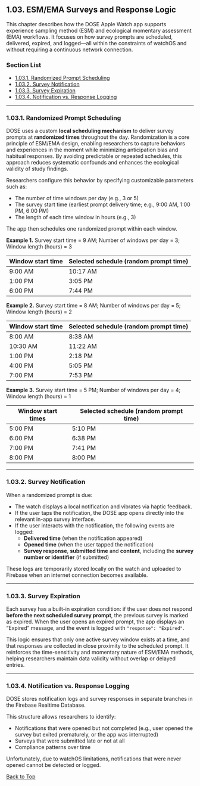 
## 1.03. ESM/EMA Surveys and Response Logic

This chapter describes how the DOSE Apple Watch app supports experience sampling method (ESM) and ecological momentary assessment (EMA) workflows. It focuses on how survey prompts are scheduled, delivered, expired, and logged—all within the constraints of watchOS and without requiring a continuous network connection.


### Section List

- [1.03.1. Randomized Prompt Scheduling](#1031-randomized-prompt-scheduling)
- [1.03.2. Survey Notification](#1032-survey-notification)
- [1.03.3. Survey Expiration](#1033-survey-expiration)
- [1.03.4. Notification vs. Response Logging](#1034-notification-vs-response-logging)

---

### 1.03.1. Randomized Prompt Scheduling

DOSE uses a custom **local scheduling mechanism** to deliver survey prompts at **randomized times** throughout the day. Randomization is a core principle of ESM/EMA design, enabling researchers to capture behaviors and experiences in the moment while minimizing anticipation bias and habitual responses. By avoiding predictable or repeated schedules, this approach reduces systematic confounds and enhances the ecological validity of study findings.

Researchers configure this behavior by specifying customizable parameters such as:

* The number of time windows per day (e.g., 3 or 5)
* The survey start time (earliest prompt delivery time; e.g., 9:00 AM, 1:00 PM, 6:00 PM)
* The length of each time window in hours (e.g., 3)

The app then schedules one randomized prompt within each window. 

**Example 1.** Survey start time = 9 AM; Number of windows per day = 3; Window length (hours) = 3

| Window start time | Selected schedule (random prompt time) |
|-------------------------|---------------------------------------|
| 9:00 AM                 | 10:17 AM                              |
| 1:00 PM                 | 3:05 PM                               |
| 6:00 PM                 | 7:44 PM                               |

**Example 2.** Survey start time = 8 AM; Number of windows per day = 5; Window length (hours) = 2

| Window start time | Selected schedule (random prompt time) |
|-------------------------|---------------------------------------|
| 8:00 AM                 | 8:38 AM                               |
| 10:30 AM                | 11:22 AM                              |
| 1:00 PM                 | 2:18 PM                               |
| 4:00 PM                 | 5:05 PM                               |
| 7:00 PM                 | 7:53 PM                               |


**Example 3.** Survey start time = 5 PM; Number of windows per day = 4; Window length (hours) = 1

| Window start times | Selected schedule (random prompt time) |
|-------------------------|---------------------------------------|
| 5:00 PM                 | 5:10 PM                               |
| 6:00 PM                | 6:38 PM                              |
| 7:00 PM                 | 7:41 PM                               |
| 8:00 PM                 | 8:00 PM                               |

---

### 1.03.2. Survey Notification

When a randomized prompt is due:

* The watch displays a local notification and vibrates via haptic feedback.
* If the user taps the notification, the DOSE app opens directly into the relevant in-app survey interface.
* If the user interacts with the notification, the following events are logged:
     * **Delivered time** (when the notification appeared)
     * **Opened time** (when the user tapped the notification)
     * **Survey response**, **submitted time** and **content**, including the **survey number or identifier** (if submitted)

These logs are temporarily stored locally on the watch and uploaded to Firebase when an internet connection becomes available.

---

### 1.03.3. Survey Expiration

Each survey has a built-in expiration condition: if the user does not respond **before the next scheduled survey prompt**, the previous survey is marked as expired. When the user opens an expired prompt, the app displays an “Expired” message, and the event is logged with `"response": "Expired"`.

This logic ensures that only one active survey window exists at a time, and that responses are collected in close proximity to the scheduled prompt. It reinforces the time-sensitivity and momentary nature of ESM/EMA methods, helping researchers maintain data validity without overlap or delayed entries.

---

### 1.03.4. Notification vs. Response Logging

DOSE stores notification logs and survey responses in separate branches in the Firebase Realtime Database. 

This structure allows researchers to identify:
* Notifications that were opened but not completed (e.g., user opened the survey but exited prematurely, or the app was interrupted)
* Surveys that were submitted late or not at all
* Compliance patterns over time

Unfortunately, due to watchOS limitations, notifications that were never opened cannot be detected or logged.





[Back to Top](#top)






